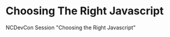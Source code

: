 Choosing The Right Javascript
==========================

NCDevCon Session "Choosing the Right Javascript"
